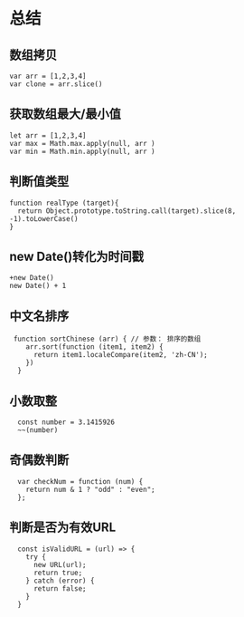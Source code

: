﻿# 总结  

## 数组拷贝

```
var arr = [1,2,3,4]
var clone = arr.slice()
```

## 获取数组最大/最小值

```
let arr = [1,2,3,4]
var max = Math.max.apply(null, arr )
var min = Math.min.apply(null, arr )
```

## 判断值类型

```
function realType (target){
  return Object.prototype.toString.call(target).slice(8, -1).toLowerCase()
}
```

## new Date()转化为时间戳

```
+new Date()
new Date() + 1 
```

## 中文名排序
```
 function sortChinese (arr) { // 参数： 排序的数组
    arr.sort(function (item1, item2) {
      return item1.localeCompare(item2, 'zh-CN');
    })
  }
  ```

  ## 小数取整
  ```
    const number = 3.1415926
    ~~(number)
  ```

  ## 奇偶数判断

  ```
    var checkNum = function (num) {
      return num & 1 ? "odd" : "even";
    };
  ```

  ## 判断是否为有效URL
  
  ```
    const isValidURL = (url) => {
      try {
        new URL(url);
        return true;
      } catch (error) {
        return false;
      }
    }
  ```